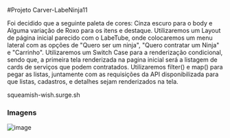 #Projeto Carver-LabeNinja11

Foi decidido que a seguinte paleta de cores: Cinza escuro para o body e Alguma variação de Roxo para os itens e destaque.  Utilizaremos um Layout de página inicial parecido com o LabeTube, onde colocaremos um menu lateral com as opções de "Quero ser um ninja", "Quero contratar um Ninja" e "Carrinho".  Utilizaremos um Switch Case para a renderização condicional, sendo que, a primeira tela renderizada na pagina inicial será a listagem de cards de serviços que podem contratados.  Utilizaremos filter() e map() para pegar as listas, juntamente com as requisições da API disponibilizada para que listas, cadastros, e detalhes sejam renderizados na tela.

squeamish-wish.surge.sh

### Imagens
![image](https://user-images.githubusercontent.com/91287071/143657881-2eebaa26-8645-42be-a8bc-a2a36f5dae9e.png)
